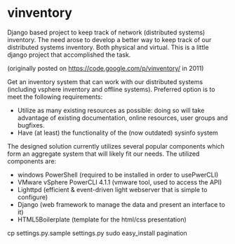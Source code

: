 vinventory
==========

Django based project to keep track of network (distributed systems) inventory.
The need arose to develop a better way to keep track of our distributed systems inventory. Both physical and virtual. This is a little django project that accomplished the task.

(originally posted on https://code.google.com/p/vinventory/ in 2011)


Get an inventory system that can work with our distributed systems (including vsphere inventory and offline systems). Preferred option is to meet the following requirements:

- Utilize as many existing resources as possible: doing so will take advantage of existing documentation, online resources, user groups and bugfixes.
- Have (at least) the functionality of the (now outdated) sysinfo system

The designed solution currently utilizes several popular components which form an aggregate system that will likely fit our needs. The utilized components are:

- windows PowerShell (required to be installed in order to usePwerCLI)
- VMware vSphere PowerCLI 4.1.1 (vmware tool, used to access the API)
- Lighttpd (efficient & event-driven light webserver that is simple to configure)
- Django (web framework to manage the data and present an interface to it)
- HTML5Boilerplate (template for the html/css presentation)


cp settings.py.sample settings.py
sudo easy_install pagination
